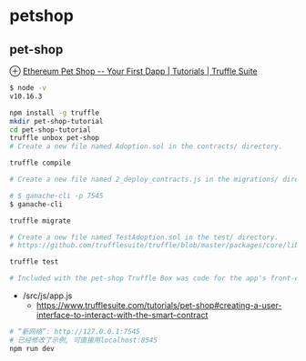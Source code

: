 # petshop
## pet-shop
⊕ [Ethereum Pet Shop -- Your First Dapp | Tutorials | Truffle Suite](https://www.trufflesuite.com/tutorials/pet-shop)

```sh
$ node -v
v10.16.3

npm install -g truffle
mkdir pet-shop-tutorial
cd pet-shop-tutorial
truffle unbox pet-shop
# Create a new file named Adoption.sol in the contracts/ directory.

truffle compile

# Create a new file named 2_deploy_contracts.js in the migrations/ directory.

# $ ganache-cli -p 7545
$ ganache-cli

truffle migrate

# Create a new file named TestAdoption.sol in the test/ directory.
# https://github.com/trufflesuite/truffle/blob/master/packages/core/lib/testing/Assert.sol

truffle test

# Included with the pet-shop Truffle Box was code for the app's front-end. That code exists within the src/ directory.

```

+ /src/js/app.js
    * https://www.trufflesuite.com/tutorials/pet-shop#creating-a-user-interface-to-interact-with-the-smart-contract

```sh
# “新网络”: http://127.0.0.1:7545
# 已经修改了示例, 可直接用localhost:8545
npm run dev
```
